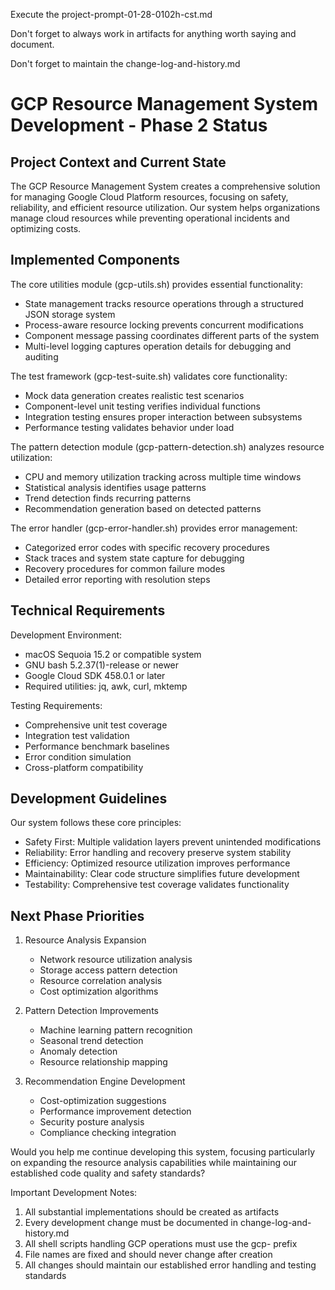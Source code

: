 Execute the project-prompt-01-28-0102h-cst.md

Don't forget to always work in artifacts for anything worth saying and document.

Don't forget to maintain the change-log-and-history.md

# GCP Resource Management System Development - Phase 2 Status

## Project Context and Current State

The GCP Resource Management System creates a comprehensive solution for managing Google Cloud Platform resources, focusing on safety, reliability, and efficient resource utilization. Our system helps organizations manage cloud resources while preventing operational incidents and optimizing costs.

## Implemented Components 

The core utilities module (gcp-utils.sh) provides essential functionality:
- State management tracks resource operations through a structured JSON storage system
- Process-aware resource locking prevents concurrent modifications 
- Component message passing coordinates different parts of the system
- Multi-level logging captures operation details for debugging and auditing

The test framework (gcp-test-suite.sh) validates core functionality:
- Mock data generation creates realistic test scenarios
- Component-level unit testing verifies individual functions
- Integration testing ensures proper interaction between subsystems
- Performance testing validates behavior under load

The pattern detection module (gcp-pattern-detection.sh) analyzes resource utilization:
- CPU and memory utilization tracking across multiple time windows
- Statistical analysis identifies usage patterns
- Trend detection finds recurring patterns
- Recommendation generation based on detected patterns

The error handler (gcp-error-handler.sh) provides error management:
- Categorized error codes with specific recovery procedures 
- Stack traces and system state capture for debugging
- Recovery procedures for common failure modes
- Detailed error reporting with resolution steps

## Technical Requirements

Development Environment:
- macOS Sequoia 15.2 or compatible system
- GNU bash 5.2.37(1)-release or newer 
- Google Cloud SDK 458.0.1 or later
- Required utilities: jq, awk, curl, mktemp

Testing Requirements:
- Comprehensive unit test coverage
- Integration test validation
- Performance benchmark baselines
- Error condition simulation
- Cross-platform compatibility

## Development Guidelines

Our system follows these core principles:
- Safety First: Multiple validation layers prevent unintended modifications
- Reliability: Error handling and recovery preserve system stability  
- Efficiency: Optimized resource utilization improves performance
- Maintainability: Clear code structure simplifies future development
- Testability: Comprehensive test coverage validates functionality

## Next Phase Priorities

1. Resource Analysis Expansion
   - Network resource utilization analysis
   - Storage access pattern detection
   - Resource correlation analysis
   - Cost optimization algorithms

2. Pattern Detection Improvements  
   - Machine learning pattern recognition
   - Seasonal trend detection
   - Anomaly detection
   - Resource relationship mapping

3. Recommendation Engine Development
   - Cost-optimization suggestions
   - Performance improvement detection
   - Security posture analysis
   - Compliance checking integration

Would you help me continue developing this system, focusing particularly on expanding the resource analysis capabilities while maintaining our established code quality and safety standards?

Important Development Notes:
1. All substantial implementations should be created as artifacts
2. Every development change must be documented in change-log-and-history.md
3. All shell scripts handling GCP operations must use the gcp- prefix
4. File names are fixed and should never change after creation
5. All changes should maintain our established error handling and testing standards